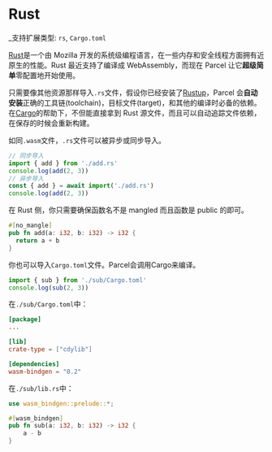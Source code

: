 # Rust

_支持扩展类型: `rs`, `Cargo.toml`

[Rust](https://www.rust-lang.org)是一个由 Mozilla 开发的系统级编程语言，在一些内存和安全线程方面拥有近原生的性能。Rust 最近支持了编译成 WebAssembly，而现在 Parcel 让它**超级简单**零配置地开始使用。

只需要像其他资源那样导入`.rs`文件，假设你已经安装了[Rustup](https://rustup.rs)，Parcel 会**自动安装**正确的工具链(toolchain)，目标文件(target)，和其他的编译时必备的依赖。在[Cargo](https://github.com/rust-lang/cargo)的帮助下，不但能直接拿到 Rust 源文件，而且可以自动追踪文件依赖，在保存的时候会重新构建。

如同`.wasm`文件，`.rs`文件可以被异步或同步导入。

```js
// 同步导入
import { add } from './add.rs'
console.log(add(2, 3))
// 异步导入
const { add } = await import('./add.rs')
console.log(add(2, 3))
```

在 Rust 侧，你只需要确保函数名不是 mangled 而且函数是 public 的即可。

```rs
#[no_mangle]
pub fn add(a: i32, b: i32) -> i32 {
  return a + b
}
```

你也可以导入`Cargo.toml`文件。Parcel会调用Cargo来编译。

```js
import { sub } from './sub/Cargo.toml'
console.log(sub(2, 3))
```

在`./sub/Cargo.toml`中：
```toml
[package]
...

[lib]
crate-type = ["cdylib"]

[dependencies]
wasm-bindgen = "0.2"
```

在`./sub/lib.rs`中：
```rust
use wasm_bindgen::prelude::*;

#[wasm_bindgen]
pub fn sub(a: i32, b: i32) -> i32 {
    a - b
}
```
